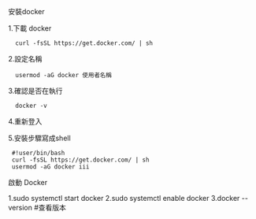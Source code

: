 
安裝docker

1.下載 docker                                                               

      curl -fsSL https://get.docker.com/ | sh      
      
2.設定名稱

      usermod -aG docker 使用者名稱      

3.確認是否在執行

      docker -v
 
4.重新登入

5.安裝步驟寫成shell
<pre><code> #!user/bin/bash 
 curl -fsSL https://get.docker.com/ | sh
 usermod -aG docker iii </code></pre>


啟動 Docker

1.sudo systemctl start docker
2.sudo systemctl enable docker 
3.docker --version   #查看版本
